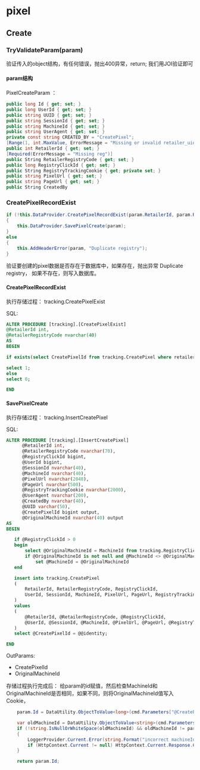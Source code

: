 # pixel

## Create

### TryValidateParam(param)
  验证传入的object结构，有任何错误，抛出400异常，return; 我们用JOI验证即可

#### param结构
PixelCreateParam ：
```csharp
public long Id { get; set; }
public long UserId { get; set; }
public string UUID { get; set; }
public string SessionId { get; set; }
public string MachineId { get; set; }
public string UserAgent { get; set; }
private const string CREATED_BY = "CreatePixel";
[Range(1, int.MaxValue, ErrorMessage = "Missing or invalid retailer_uid")]
public int RetailerId { get; set; }
[Required(ErrorMessage = "Missing reg")]
public String RetailerRegistryCode { get; set; }
public long RegistryClickId { get; set; }
public String RegistryTrackingCookie { get; private set; }
public string PixelUrl { get; set; }
public string PageUrl { get; set; }
public String CreatedBy
```


### CreatePixelRecordExist
```csharp
if (!this.DataProvider.CreatePixelRecordExist(param.RetailerId, param.RetailerRegistryCode))
{
    this.DataProvider.SavePixelCreate(param);
}
else
{
    this.AddHeaderError(param, "Duplicate registry");
}
```

验证要创建的pixel数据是否存在于数据库中，如果存在，抛出异常 Duplicate registry，
如果不存在，则写入数据库。

#### CreatePixelRecordExist
 执行存储过程： tracking.CreatePixelExist

 SQL:
```SQL
ALTER PROCEDURE [tracking].[CreatePixelExist]
@RetailerId int,
@RetailerRegistryCode nvarchar(40)
AS
BEGIN

if exists(select CreatePixelId from tracking.CreatePixel where retailerId = @RetailerId and AltRetailerRegistryCode = @RetailerRegistryCode)

select 1;
else
select 0;

END
```

#### SavePixelCreate
 执行存储过程： tracking.InsertCreatePixel

 SQL:
 ```SQL
ALTER PROCEDURE [tracking].[InsertCreatePixel]
       @RetailerId int,
       @RetailerRegistryCode nvarchar(70),
       @RegistryClickId bigint,
       @UserId bigint,
       @SessionId nvarchar(40),
       @MachineId nvarchar(40),
       @PixelUrl nvarchar(2048),
       @PageUrl nvarchar(500),
       @RegistryTrackingCookie nvarchar(2000),
       @UserAgent nvarchar(200),
       @CreatedBy nvarchar(40),
	   @UUID varchar(50),
	   @CreatePixelId bigint output,
	   @OriginalMachineId nvarchar(40) output
AS
BEGIN

	if @RegistryClickId > 0
	begin
		select @OriginalMachineId = MachineId from tracking.RegistryClick WHERE RegistryClickId = @RegistryClickId;
		if @OriginalMachineId is not null and @MachineId <> @OriginalMachineId
			set @MachineId = @OriginalMachineId
	end

	insert into tracking.CreatePixel
	(
		RetailerId, RetailerRegistryCode, RegistryClickId,
		UserId, SessionId, MachineId, PixelUrl, PageUrl, RegistryTrackingCookie, UserAgent, CreatedDate, CreatedBy, AltRetailerRegistryCode, UUID
	)
	values
	(
		@RetailerId, @RetailerRegistryCode, @RegistryClickId,
		@UserId, @SessionId, @MachineId, @PixelUrl, @PageUrl, @RegistryTrackingCookie, @UserAgent, GETDATE(), @CreatedBy, @RetailerRegistryCode, @UUID
	)
	select @CreatePixelId = @@identity;

END
 ```

 OutParams:
  - CreatePixelId
  - OriginalMachineId

  存储过程执行完成后：
    给param的id赋值，然后检查MachineId和OriginalMachineId是否相同，如果不同，则将OriginalMachineId值写入Cookie，

```csharp
    param.Id = DataUtility.ObjectToValue<long>(cmd.Parameters["@CreatePixelId"].Value, 0);

    var oldMachineId = DataUtility.ObjectToValue<string>(cmd.Parameters["@OriginalMachineId"].Value, null);
    if (!string.IsNullOrWhiteSpace(oldMachineId) && oldMachineId != param.MachineId)
    {
        LoggerProvider.Current.Error(string.Format("incorrect machineId:{0}, clickId:{1}, createPixelId: {2}", param.MachineId, param.RegistryClickId, param.Id));
        if (HttpContext.Current != null) HttpContext.Current.Response.Cookies[Constant.MACHINE_ID_COOKIE_NAME].Value = oldMachineId;
    }

    return param.Id;
```

